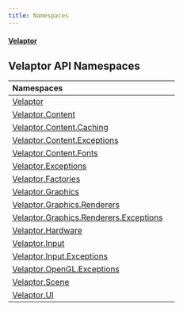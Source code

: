 ```yaml
---
title: Namespaces
---
```


#### [Velaptor](Namespaces.md 'Velaptor Namespaces')

## Velaptor API Namespaces

| Namespaces | |
| :--- | :--- |
| [Velaptor](Velaptor.md 'Velaptor') | |
| [Velaptor.Content](Velaptor.Content.md 'Velaptor.Content') | |
| [Velaptor.Content.Caching](Velaptor.Content.Caching.md 'Velaptor.Content.Caching') | |
| [Velaptor.Content.Exceptions](Velaptor.Content.Exceptions.md 'Velaptor.Content.Exceptions') | |
| [Velaptor.Content.Fonts](Velaptor.Content.Fonts.md 'Velaptor.Content.Fonts') | |
| [Velaptor.Exceptions](Velaptor.Exceptions.md 'Velaptor.Exceptions') | |
| [Velaptor.Factories](Velaptor.Factories.md 'Velaptor.Factories') | |
| [Velaptor.Graphics](Velaptor.Graphics.md 'Velaptor.Graphics') | |
| [Velaptor.Graphics.Renderers](Velaptor.Graphics.Renderers.md 'Velaptor.Graphics.Renderers') | |
| [Velaptor.Graphics.Renderers.Exceptions](Velaptor.Graphics.Renderers.Exceptions.md 'Velaptor.Graphics.Renderers.Exceptions') | |
| [Velaptor.Hardware](Velaptor.Hardware.md 'Velaptor.Hardware') | |
| [Velaptor.Input](Velaptor.Input.md 'Velaptor.Input') | |
| [Velaptor.Input.Exceptions](Velaptor.Input.Exceptions.md 'Velaptor.Input.Exceptions') | |
| [Velaptor.OpenGL.Exceptions](Velaptor.OpenGL.Exceptions.md 'Velaptor.OpenGL.Exceptions') | |
| [Velaptor.Scene](Velaptor.Scene.md 'Velaptor.Scene') | |
| [Velaptor.UI](Velaptor.UI.md 'Velaptor.UI') | |
